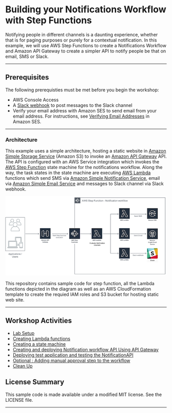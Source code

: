 # Building your Notifications Workflow with Step Functions

Notifying people in different channels is a daunting experience, whether that is for paging purposes or purely for a contextual notification. In this example, we will use AWS Step Functions to create a Notifications Workflow and Amazon API Gateway to create a simpler API to notify people be that on email, SMS or Slack.
___

## Prerequisites

The following prerequisties must be met before you begin the workshop:

- AWS Console Access
- A [Slack webhook](https://api.slack.com/incoming-webhooks#) to post messages to the Slack channel
- Verify your email address with Amazon SES to send email from your email address. For instructions, see [Verifying Email Addresses](https://docs.aws.amazon.com/ses/latest/DeveloperGuide/verify-email-addresses-procedure.html) in Amazon SES. 

___

### Architecture
This example uses a simple architecture, hosting a static website in [Amazon Simple Storage Service](https://aws.amazon.com/s3/) (Amazon S3) to invoke an [Amazon API Gateway](https://aws.amazon.com/api-gateway/) API. The API is configured with an AWS Service integration which invokes the [AWS Step Function](https://aws.amazon.com/step-functions/) state machine for the notifications workflow. Along the way, the task states in the state machine are executing [AWS Lambda](https://aws.amazon.com/lambda/) functions which send SMS via [Amazon Simple Notification Service](https://aws.amazon.com/sns/), email via [Amazon Simple Email Service](https://aws.amazon.com/ses/) and messages to Slack channel via Slack webhook.

![Application Architecture](lab-guides/images/application-architecture.png "Notifications Workflow With Step Functions")

This repository contains sample code for step function, all the Lambda functions depicted in the diagram as well as an AWS CloudFormation template to create the requied IAM roles and S3 bucket for hosting static web site.
___

## Workshop Activities

- [Lab Setup](lab-guides/lab-setup.md)
- [Creating Lambda functions](lab-guides/create-lambda-functions.md)
- [Creating a state machine](lab-guides/create-state-machine.md)
- [Creating and deploying Notification workflow API Using API Gateway](lab-guides/create-api.md)
- [Deploying test application and testing the NotificationAPI](lab-guides/test-application.md)
- [Optional : Adding manual approval step to the workflow](lab-guides/optional-manual-approval.md)
- [Clean Up](lab-guides/cleanup.md)

## License Summary

This sample code is made available under a modified MIT license. See the LICENSE file.

___